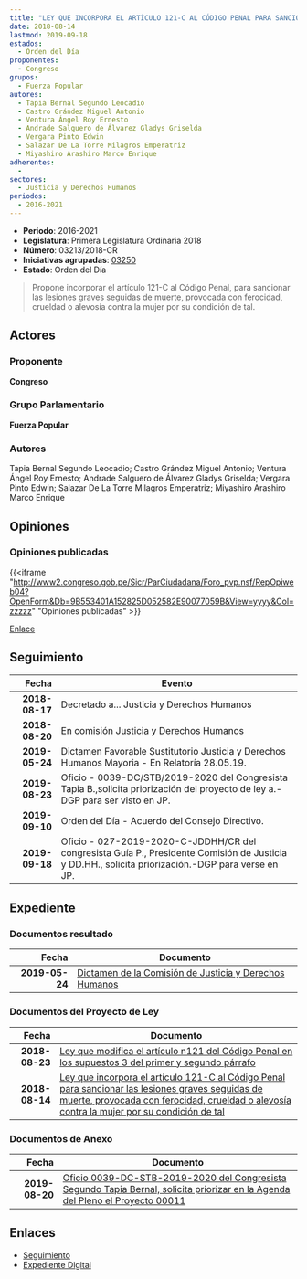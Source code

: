 ```yaml
---
title: "LEY QUE INCORPORA EL ARTÍCULO 121-C AL CÓDIGO PENAL PARA SANCIONAR LAS LESIONES GRAVES SEGUIDAS DE MUERTE PROVOCADA CON FEROCIDAD, CRUELDAD O ALEVOSÍA CONTRA LA MUJER POR SU CONDICIÓN DE TAL"
date: 2018-08-14
lastmod: 2019-09-18
estados: 
  - Orden del Día
proponentes: 
  - Congreso
grupos: 
  - Fuerza Popular
autores: 
  - Tapia Bernal Segundo Leocadio
  - Castro Grández Miguel Antonio
  - Ventura Ángel Roy Ernesto
  - Andrade Salguero de Álvarez Gladys Griselda
  - Vergara Pinto Edwin
  - Salazar De La Torre Milagros Emperatriz
  - Miyashiro Arashiro Marco Enrique
adherentes: 
  - 
sectores: 
  - Justicia y Derechos Humanos
periodos: 
  - 2016-2021
---
```


- **Periodo**: 2016-2021
- **Legislatura**: Primera Legislatura Ordinaria 2018
- **Número**: 03213/2018-CR
- **Iniciativas agrupadas**: [03250](../../03200/03250)
- **Estado**: Orden del Día

> Propone incorporar el artículo 121-C al Código Penal, para sancionar las lesiones graves seguidas de muerte, provocada con ferocidad, crueldad o alevosía contra la mujer por su condición de tal.


## Actores

### Proponente

**Congreso**

### Grupo Parlamentario

**Fuerza Popular**

### Autores

Tapia Bernal Segundo Leocadio; Castro Grández Miguel Antonio; Ventura Ángel Roy Ernesto; Andrade Salguero de Álvarez Gladys Griselda; Vergara Pinto Edwin; Salazar De La Torre Milagros Emperatriz; Miyashiro Arashiro Marco Enrique


## Opiniones

### Opiniones publicadas

{{<iframe "http://www2.congreso.gob.pe/Sicr/ParCiudadana/Foro_pvp.nsf/RepOpiweb04?OpenForm&Db=9B553401A152825D052582E90077059B&View=yyyy&Col=zzzzz" "Opiniones publicadas" >}}

[Enlace](http://www2.congreso.gob.pe/Sicr/ParCiudadana/Foro_pvp.nsf/RepOpiweb04?OpenForm&Db=9B553401A152825D052582E90077059B&View=yyyy&Col=zzzzz)

## Seguimiento

| Fecha | Evento |
|------:|--------|
| **2018-08-17** | Decretado a... Justicia y Derechos Humanos|
| **2018-08-20** | En comisión Justicia y Derechos Humanos|
| **2019-05-24** | Dictamen Favorable Sustitutorio Justicia y Derechos Humanos Mayoria - En Relatoría 28.05.19.|
| **2019-08-23** | Oficio - 0039-DC/STB/2019-2020 del Congresista Tapia B.,solicita priorización del proyecto de ley a.-DGP para ser visto en JP.|
| **2019-09-10** | Orden del Día - Acuerdo del Consejo Directivo.|
| **2019-09-18** | Oficio - 027-2019-2020-C-JDDHH/CR del congresista Guía P., Presidente Comisión de Justicia y DD.HH., solicita priorización.-DGP para verse en JP.|


## Expediente


### Documentos resultado

| Fecha | Documento |
|------:|--------|
| **2019-05-24** | [Dictamen de la Comisión de Justicia y Derechos Humanos](http://www.leyes.congreso.gob.pe/Documentos/2016_2021/Dictamenes/Proyectos_de_Ley/03213DC15MAY20190524.pdf) |

### Documentos del Proyecto de Ley

| Fecha | Documento |
|------:|--------|
| **2018-08-23** | [Ley que modifica el artículo n121 del Código Penal en los supuestos 3 del primer y segundo párrafo](http://www.leyes.congreso.gob.pe/Documentos/2016_2021/Proyectos_de_Ley_y_de_Resoluciones_Legislativas/PL0325020180823..pdf) |
| **2018-08-14** | [Ley que incorpora el artículo 121-C al Código Penal para sancionar las lesiones graves seguidas de muerte, provocada con ferocidad, crueldad o alevosía contra la mujer por su condición de tal](http://www.leyes.congreso.gob.pe/Documentos/2016_2021/Proyectos_de_Ley_y_de_Resoluciones_Legislativas/PL0321320180814.PDF) |

### Documentos de Anexo

| Fecha | Documento |
|------:|--------|
| **2019-08-20** | [Oficio 0039-DC-STB-2019-2020 del Congresista Segundo Tapia Bernal, solicita priorizar en la Agenda del Pleno el Proyecto 00011](http://www.leyes.congreso.gob.pe/Documentos/2016_2021/Oficios/Congresistas/OFICIO-0039-DC-STB-2019-2020.pdf) |

## Enlaces 

- [Seguimiento](http://www2.congreso.gob.pe/Sicr/TraDocEstProc/CLProLey2016.nsf/f7fff46988ca05b1052578e100829cc7/dcbebebb7fa5f64b052582e900730a54?OpenDocument)
- [Expediente Digital](http://www2.congreso.gob.pe/Sicr/TraDocEstProc/CLProLey2016.nsf/f7fff46988ca05b1052578e100829cc7/dcbebebb7fa5f64b052582e900730a54?OpenDocument&Click=05257FB7005EB655.eb71d0cf91d8294e05256cdf006b5706/$Body/0.1C6C)

